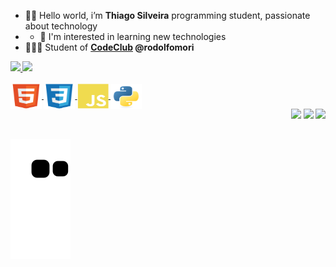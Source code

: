- 👋😊 Hello world, i’m <b>Thiago Silveira</b> programming student, passionate about technology 
- - 👀 I'm interested in learning new technologies
- 👨🏽‍💻 Student of <strong><a href="https://codeclub.rodolfomori.com/">CodeClub</a></codeclub> @rodolfomori

<div>
  <a href="https://github.com/thiagosilveira11dev">
  <img height="180em" src="https://github-readme-stats.vercel.app/api?username=thiagosilveira11dev&show_icons=true&theme=blue-green&include_all_commits=true&count_private=true"/>
  <img height="180em" src="https://github-readme-stats.vercel.app/api/top-langs/?username=thiagosilveira11dev&layout=compact&langs_count=7&theme=blue-green"/>
</div>

<div style="display: inline_block"><br>
  <img align="center" alt="Medal-HTML" height="40" width="50" src="https://raw.githubusercontent.com/devicons/devicon/master/icons/html5/html5-original.svg">
  <img align="center" alt="Medal-CSS" height="40" width="50" src="https://raw.githubusercontent.com/devicons/devicon/master/icons/css3/css3-original.svg">
  <img align="center" alt="Medal-Js" height="40" width="50" src="https://raw.githubusercontent.com/devicons/devicon/master/icons/javascript/javascript-plain.svg">
  <img align="center" alt="Medal-Python" height="40" width="50" src="https://raw.githubusercontent.com/devicons/devicon/master/icons/python/python-original.svg">
</div>

<div align="right">
  <a href="https://instagram.com/silveirathiago11" target="_blank"><img src="https://img.shields.io/badge/-Instagram-%23E4405F?style=for-the-badge&logo=instagram&logoColor=white" target="_blank"></a>
  <a href = "mailto:silveira.thiago11@gmail.com"><img src="https://img.shields.io/badge/-Gmail-%23333?style=for-the-badge&logo=gmail&logoColor=white" target="_blank"></a>
  <a href="https://www.linkedin.com/in/thiago-luiz-silveira-8a35a8226/" target="_blank"><img src="https://img.shields.io/badge/-LinkedIn-%230077B5?style=for-the-badge&logo=linkedin&logoColor=white" target="_blank"></a> 
</div>

  ##
 
<div>

  ![Snake animation](https://github.com/rafaballerini/rafaballerini/blob/output/github-contribution-grid-snake.svg)

</div>

<!---
thiagosilveira11dev/thiagosilveira11dev is a ✨ special ✨ repository because its `README.md` (this file) appears on your GitHub profile.
You can click the Preview link to take a look at your changes.
--->

